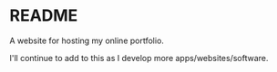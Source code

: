 # README

A website for hosting my online portfolio.

I'll continue to add to this as I develop more apps/websites/software.

